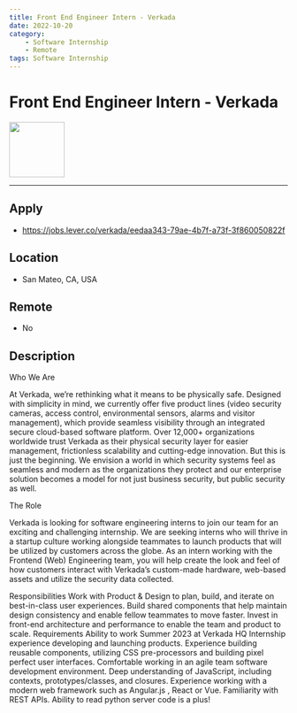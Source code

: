 ```yaml
---
title: Front End Engineer Intern - Verkada
date: 2022-10-20
category: 
    - Software Internship
    - Remote
tags: Software Internship
---
```


# Front End Engineer Intern - Verkada
<img src="proofpoint.png" height="100px" width="100px"></img>

---

## Apply

- https://jobs.lever.co/verkada/eedaa343-79ae-4b7f-a73f-3f860050822f

## Location

- San Mateo, CA, USA

## Remote
- No

## Description
Who We Are

At Verkada, we’re rethinking what it means to be physically safe. Designed with simplicity in mind, we currently offer five product lines (video security cameras, access control, environmental sensors, alarms and visitor management), which provide seamless visibility through an integrated secure cloud-based software platform. Over 12,000+ organizations worldwide trust Verkada as their physical security layer for easier management, frictionless scalability and cutting-edge innovation. But this is just the beginning. We envision a world in which security systems feel as seamless and modern as the organizations they protect and our enterprise solution becomes a model for not just business security, but public security as well.

The Role

Verkada is looking for software engineering interns to join our team for an exciting and challenging internship. We are seeking interns who will thrive in a startup culture working alongside teammates to launch products that will be utilized by customers across the globe. As an intern working with the Frontend (Web) Engineering team, you will help create the look and feel of how customers interact with Verkada’s custom-made hardware, web-based assets and utilize the security data collected.

Responsibilities
Work with Product & Design to plan, build, and iterate on best-in-class user experiences.
Build shared components that help maintain design consistency and enable fellow teammates to move faster.
Invest in front-end architecture and performance to enable the team and product to scale.
Requirements
Ability to work Summer 2023 at Verkada HQ
Internship experience developing and launching products.
Experience building reusable components, utilizing CSS pre-processors and building pixel perfect user interfaces.
Comfortable working in an agile team software development environment.
Deep understanding of JavaScript, including contexts, prototypes/classes, and closures.
Experience working with a modern web framework such as Angular.js , React or Vue.
Familiarity with REST APIs. Ability to read python server code is a plus!